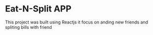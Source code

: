 # Eat-N-Split APP

This project was built using Reactjs it focus on anding new friends and spliting bills with friend
